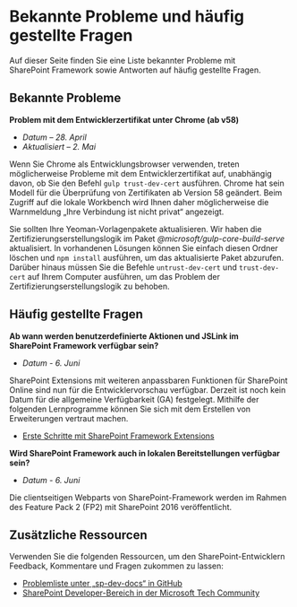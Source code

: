 # <a name="known-issues-and-frequently-asked-questions"></a>Bekannte Probleme und häufig gestellte Fragen

Auf dieser Seite finden Sie eine Liste bekannter Probleme mit SharePoint Framework sowie Antworten auf häufig gestellte Fragen. 

## <a name="known-issues"></a>Bekannte Probleme

**Problem mit dem Entwicklerzertifikat unter Chrome (ab v58)**

- *Datum – 28. April*
- *Aktualisiert – 2. Mai*

Wenn Sie Chrome als Entwicklungsbrowser verwenden, treten möglicherweise Probleme mit dem Entwicklerzertifikat auf, unabhängig davon, ob Sie den Befehl `gulp trust-dev-cert` ausführen. Chrome hat sein Modell für die Überprüfung von Zertifikaten ab Version 58 geändert. Beim Zugriff auf die lokale Workbench wird Ihnen daher möglicherweise die Warnmeldung „Ihre Verbindung ist nicht privat“ angezeigt.

Sie sollten Ihre Yeoman-Vorlagenpakete aktualisieren. Wir haben die Zertifizierungserstellungslogik im Paket *@microsoft/gulp-core-build-serve* aktualisiert. In vorhandenen Lösungen können Sie einfach diesen Ordner löschen und `npm install` ausführen, um das aktualisierte Paket abzurufen. Darüber hinaus müssen Sie die Befehle `untrust-dev-cert` und `trust-dev-cert` auf Ihrem Computer ausführen, um das Problem der Zertifizierungserstellungslogik zu behoben. 

## <a name="frequently-asked-questions"></a>Häufig gestellte Fragen

**Ab wann werden benutzerdefinierte Aktionen und JSLink im SharePoint Framework verfügbar sein?**

- *Datum - 6. Juni*

SharePoint Extensions mit weiteren anpassbaren Funktionen für SharePoint Online sind nun für die Entwicklervorschau verfügbar. Derzeit ist noch kein Datum für die allgemeine Verfügbarkeit (GA) festgelegt. Mithilfe der folgenden Lernprogramme können Sie sich mit dem Erstellen von Erweiterungen vertraut machen.

* [Erste Schritte mit SharePoint Framework Extensions](http://aka.ms/spfx-extensions)

**Wird SharePoint Framework auch in lokalen Bereitstellungen verfügbar sein?**

- *Datum - 6. Juni*

Die clientseitigen Webparts von SharePoint-Framework werden im Rahmen des Feature Pack 2 (FP2) mit SharePoint 2016 veröffentlicht. 

## <a name="additional-resources"></a>Zusätzliche Ressourcen
Verwenden Sie die folgenden Ressourcen, um den SharePoint-Entwicklern Feedback, Kommentare und Fragen zukommen zu lassen: 

* [Problemliste unter „sp-dev-docs“ in GitHub](https://github.com/SharePoint/sp-dev-docs/issues)
* [SharePoint Developer-Bereich in der Microsoft Tech Community](https://aka.ms/sppnp-community)
